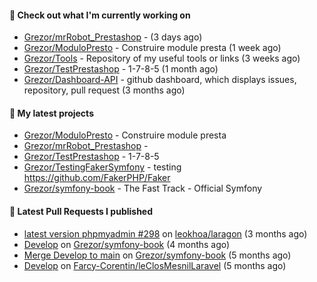 #### 👷 Check out what I'm currently working on

- [Grezor/mrRobot_Prestashop](https://github.com/Grezor/mrRobot_Prestashop) -  (3 days ago)
- [Grezor/ModuloPresto](https://github.com/Grezor/ModuloPresto) - Construire module presta (1 week ago)
- [Grezor/Tools](https://github.com/Grezor/Tools) - Repository of my useful tools or links (3 weeks ago)
- [Grezor/TestPrestashop](https://github.com/Grezor/TestPrestashop) - 1-7-8-5 (1 month ago)
- [Grezor/Dashboard-API](https://github.com/Grezor/Dashboard-API) - github dashboard, which displays issues, repository, pull request (3 months ago)

#### 🌱 My latest projects

- [Grezor/ModuloPresto](https://github.com/Grezor/ModuloPresto) - Construire module presta
- [Grezor/mrRobot_Prestashop](https://github.com/Grezor/mrRobot_Prestashop) - 
- [Grezor/TestPrestashop](https://github.com/Grezor/TestPrestashop) - 1-7-8-5
- [Grezor/TestingFakerSymfony](https://github.com/Grezor/TestingFakerSymfony) - testing https://github.com/FakerPHP/Faker
- [Grezor/symfony-book](https://github.com/Grezor/symfony-book) - The Fast Track - Official Symfony

#### 🔨 Latest Pull Requests I published

- [latest version phpmyadmin #298](https://github.com/leokhoa/laragon/pull/299) on [leokhoa/laragon](https://github.com/leokhoa/laragon) (3 months ago)
- [Develop](https://github.com/Grezor/symfony-book/pull/2) on [Grezor/symfony-book](https://github.com/Grezor/symfony-book) (4 months ago)
- [Merge Develop to main](https://github.com/Grezor/symfony-book/pull/1) on [Grezor/symfony-book](https://github.com/Grezor/symfony-book) (5 months ago)
- [Develop](https://github.com/Farcy-Corentin/leClosMesnilLaravel/pull/20) on [Farcy-Corentin/leClosMesnilLaravel](https://github.com/Farcy-Corentin/leClosMesnilLaravel) (5 months ago)
